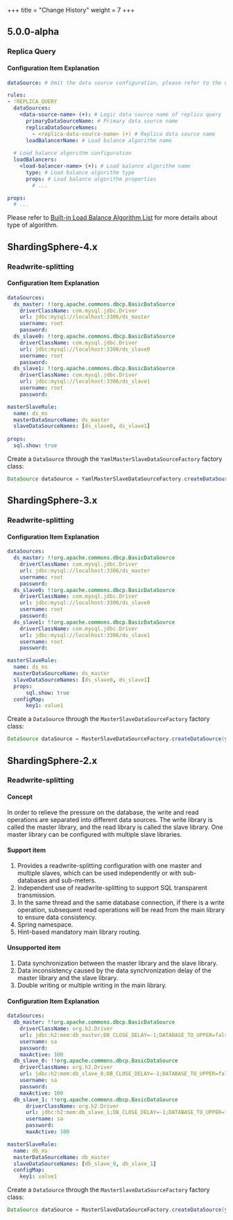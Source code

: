 +++
title = "Change History"
weight = 7
+++

## 5.0.0-alpha

### Replica Query

#### Configuration Item Explanation

```yaml
dataSource: # Omit the data source configuration, please refer to the usage

rules:
- !REPLICA_QUERY
  dataSources:
    <data-source-name> (+): # Logic data source name of replica query
      primaryDataSourceName: # Primary data source name
      replicaDataSourceNames: 
        - <replica-data-source-name> (+) # Replica data source name
      loadBalancerName: # Load balance algorithm name
  
  # Load balance algorithm configuration
  loadBalancers:
    <load-balancer-name> (+): # Load balance algorithm name
      type: # Load balance algorithm type
      props: # Load balance algorithm properties
        # ...

props:
  # ...
```

Please refer to [Built-in Load Balance Algorithm List](/en/user-manual/shardingsphere-jdbc/configuration/built-in-algorithm/load-balance) for more details about type of algorithm.

## ShardingSphere-4.x

### Readwrite-splitting

#### Configuration Item Explanation

```yaml
dataSources:
  ds_master: !!org.apache.commons.dbcp.BasicDataSource
    driverClassName: com.mysql.jdbc.Driver
    url: jdbc:mysql://localhost:3306/ds_master
    username: root
    password: 
  ds_slave0: !!org.apache.commons.dbcp.BasicDataSource
    driverClassName: com.mysql.jdbc.Driver
    url: jdbc:mysql://localhost:3306/ds_slave0
    username: root
    password:
  ds_slave1: !!org.apache.commons.dbcp.BasicDataSource
    driverClassName: com.mysql.jdbc.Driver
    url: jdbc:mysql://localhost:3306/ds_slave1
    username: root
    password: 

masterSlaveRule:
  name: ds_ms
  masterDataSourceName: ds_master
  slaveDataSourceNames: [ds_slave0, ds_slave1]
  
props:
  sql.show: true
```

Create a `DataSource` through the `YamlMasterSlaveDataSourceFactory` factory class:

```java
DataSource dataSource = YamlMasterSlaveDataSourceFactory.createDataSource(yamlFile);
```

## ShardingSphere-3.x

### Readwrite-splitting

#### Configuration Item Explanation

```yaml
dataSources:
  ds_master: !!org.apache.commons.dbcp.BasicDataSource
    driverClassName: com.mysql.jdbc.Driver
    url: jdbc:mysql://localhost:3306/ds_master
    username: root
    password: 
  ds_slave0: !!org.apache.commons.dbcp.BasicDataSource
    driverClassName: com.mysql.jdbc.Driver
    url: jdbc:mysql://localhost:3306/ds_slave0
    username: root
    password:
  ds_slave1: !!org.apache.commons.dbcp.BasicDataSource
    driverClassName: com.mysql.jdbc.Driver
    url: jdbc:mysql://localhost:3306/ds_slave1
    username: root
    password: 

masterSlaveRule:
  name: ds_ms
  masterDataSourceName: ds_master
  slaveDataSourceNames: [ds_slave0, ds_slave1]
  props:
      sql.show: true
  configMap:
      key1: value1
```

Create a `DataSource` through the `MasterSlaveDataSourceFactory` factory class:

```java
DataSource dataSource = MasterSlaveDataSourceFactory.createDataSource(yamlFile);
```

## ShardingSphere-2.x

### Readwrite-splitting

#### Concept

In order to relieve the pressure on the database, the write and read operations are separated into different data sources. The write library is called the master library, and the read library is called the slave library. One master library can be configured with multiple slave libraries.

#### Support item

1. Provides a readwrite-splitting configuration with one master and multiple slaves, which can be used independently or with sub-databases and sub-meters.
2. Independent use of readwrite-splitting to support SQL transparent transmission.
3. In the same thread and the same database connection, if there is a write operation, subsequent read operations will be read from the main library to ensure data consistency.
4. Spring namespace.
5. Hint-based mandatory main library routing.

#### Unsupported item

1. Data synchronization between the master library and the slave library.
2. Data inconsistency caused by the data synchronization delay of the master library and the slave library.
3. Double writing or multiple writing in the main library.

#### Configuration Item Explanation

```yaml
dataSources:
  db_master: !!org.apache.commons.dbcp.BasicDataSource
    driverClassName: org.h2.Driver
    url: jdbc:h2:mem:db_master;DB_CLOSE_DELAY=-1;DATABASE_TO_UPPER=false;MODE=MYSQL
    username: sa
    password: 
    maxActive: 100
  db_slave_0: !!org.apache.commons.dbcp.BasicDataSource
    driverClassName: org.h2.Driver
    url: jdbc:h2:mem:db_slave_0;DB_CLOSE_DELAY=-1;DATABASE_TO_UPPER=false;MODE=MYSQL
    username: sa
    password: 
    maxActive: 100
  db_slave_1: !!org.apache.commons.dbcp.BasicDataSource
      driverClassName: org.h2.Driver
      url: jdbc:h2:mem:db_slave_1;DB_CLOSE_DELAY=-1;DATABASE_TO_UPPER=false;MODE=MYSQL
      username: sa
      password: 
      maxActive: 100

masterSlaveRule:
  name: db_ms
  masterDataSourceName: db_master
  slaveDataSourceNames: [db_slave_0, db_slave_1]
  configMap:
    key1: value1
```

Create a `DataSource` through the `MasterSlaveDataSourceFactory` factory class:

```java
DataSource dataSource = MasterSlaveDataSourceFactory.createDataSource(yamlFile);
```